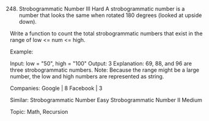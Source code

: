 248. Strobogrammatic Number III
Hard
A strobogrammatic number is a number that looks the same when rotated 180 degrees (looked at upside down).

Write a function to count the total strobogrammatic numbers that exist in the range of low <= num <= high.

Example:

Input: low = "50", high = "100"
Output: 3 
Explanation: 69, 88, and 96 are three strobogrammatic numbers.
Note:
Because the range might be a large number, the low and high numbers are represented as string.

Companies: Google | 8 Facebook | 3

Similar:
Strobogrammatic Number Easy
Strobogrammatic Number II Medium

Topic: Math, Recursion
